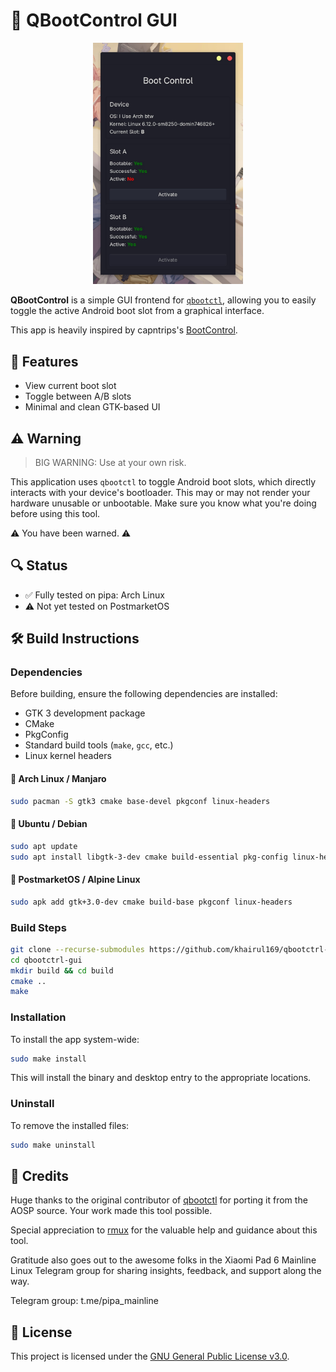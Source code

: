 # 🔄 QBootControl GUI

<p align="center">
  <a target="_blank" href="https://raw.githubusercontent.com/khairul169/qbootctrl-gui/refs/heads/main/misc/preview.jpg">
    <img src="misc/preview.jpg" width="240px" />
  </a>
</p>

**QBootControl** is a simple GUI frontend for [`qbootctl`](https://github.com/linux-msm/qbootctl), allowing you to easily toggle the active Android boot slot from a graphical interface.

This app is heavily inspired by capntrips's [BootControl](https://github.com/capntrips/BootControl).

## 🚀 Features

- View current boot slot
- Toggle between A/B slots
- Minimal and clean GTK-based UI

## ⚠️ Warning

> BIG WARNING: Use at your own risk.

This application uses `qbootctl` to toggle Android boot slots, which directly interacts with your device's bootloader.
This may or may not render your hardware unusable or unbootable.
Make sure you know what you're doing before using this tool.

⚠️ You have been warned. ⚠️ 

## 🔍 Status

- ✅ Fully tested on pipa: Arch Linux
- ⚠️ Not yet tested on PostmarketOS

## 🛠️ Build Instructions

### Dependencies

Before building, ensure the following dependencies are installed:

- GTK 3 development package
- CMake
- PkgConfig
- Standard build tools (`make`, `gcc`, etc.)
- Linux kernel headers

#### 🐧 Arch Linux / Manjaro

```bash
sudo pacman -S gtk3 cmake base-devel pkgconf linux-headers
```

#### 🐧 Ubuntu / Debian
```bash
sudo apt update
sudo apt install libgtk-3-dev cmake build-essential pkg-config linux-headers-$(uname -r)
```

#### 🐧 PostmarketOS / Alpine Linux
```bash
sudo apk add gtk+3.0-dev cmake build-base pkgconf linux-headers
```

### Build Steps

```bash
git clone --recurse-submodules https://github.com/khairul169/qbootctrl-gui.git
cd qbootctrl-gui
mkdir build && cd build
cmake ..
make
```

### Installation

To install the app system-wide:

```bash
sudo make install
```

This will install the binary and desktop entry to the appropriate locations.

### Uninstall

To remove the installed files:

```bash
sudo make uninstall
```

## 🙌 Credits

Huge thanks to the original contributor of [qbootctl](https://github.com/linux-msm/qbootctl) for porting it from the AOSP source. Your work made this tool possible.

Special appreciation to [rmux](github.com/rmuxnet) for the valuable help and guidance about this tool.

Gratitude also goes out to the awesome folks in the Xiaomi Pad 6 Mainline Linux Telegram group for sharing insights, feedback, and support along the way.

Telegram group: t.me/pipa_mainline


## 📄 License

This project is licensed under the [GNU General Public License v3.0](LICENSE).
